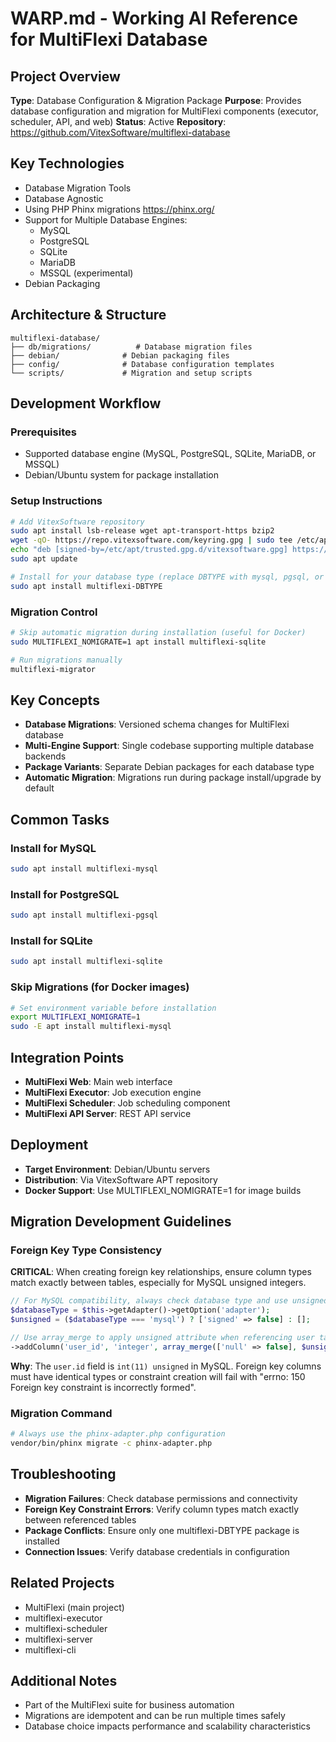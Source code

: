 # WARP.md - Working AI Reference for MultiFlexi Database

## Project Overview
**Type**: Database Configuration & Migration Package
**Purpose**: Provides database configuration and migration for MultiFlexi components (executor, scheduler, API, and web)
**Status**: Active
**Repository**: https://github.com/VitexSoftware/multiflexi-database

## Key Technologies
- Database Migration Tools
- Database Agnostic
- Using PHP Phinx migrations https://phinx.org/
- Support for Multiple Database Engines:
  - MySQL
  - PostgreSQL
  - SQLite
  - MariaDB
  - MSSQL (experimental)
- Debian Packaging

## Architecture & Structure
```
multiflexi-database/
├── db/migrations/          # Database migration files
├── debian/              # Debian packaging files
├── config/              # Database configuration templates
└── scripts/             # Migration and setup scripts
```

## Development Workflow

### Prerequisites
- Supported database engine (MySQL, PostgreSQL, SQLite, MariaDB, or MSSQL)
- Debian/Ubuntu system for package installation

### Setup Instructions
```bash
# Add VitexSoftware repository
sudo apt install lsb-release wget apt-transport-https bzip2
wget -qO- https://repo.vitexsoftware.com/keyring.gpg | sudo tee /etc/apt/trusted.gpg.d/vitexsoftware.gpg
echo "deb [signed-by=/etc/apt/trusted.gpg.d/vitexsoftware.gpg] https://repo.vitexsoftware.com $(lsb_release -sc) main" | sudo tee /etc/apt/sources.list.d/vitexsoftware.list
sudo apt update

# Install for your database type (replace DBTYPE with mysql, pgsql, or sqlite)
sudo apt install multiflexi-DBTYPE
```

### Migration Control
```bash
# Skip automatic migration during installation (useful for Docker)
sudo MULTIFLEXI_NOMIGRATE=1 apt install multiflexi-sqlite

# Run migrations manually
multiflexi-migrator
```

## Key Concepts
- **Database Migrations**: Versioned schema changes for MultiFlexi database
- **Multi-Engine Support**: Single codebase supporting multiple database backends
- **Package Variants**: Separate Debian packages for each database type
- **Automatic Migration**: Migrations run during package install/upgrade by default

## Common Tasks

### Install for MySQL
```bash
sudo apt install multiflexi-mysql
```

### Install for PostgreSQL
```bash
sudo apt install multiflexi-pgsql
```

### Install for SQLite
```bash
sudo apt install multiflexi-sqlite
```

### Skip Migrations (for Docker images)
```bash
# Set environment variable before installation
export MULTIFLEXI_NOMIGRATE=1
sudo -E apt install multiflexi-mysql
```

## Integration Points
- **MultiFlexi Web**: Main web interface
- **MultiFlexi Executor**: Job execution engine
- **MultiFlexi Scheduler**: Job scheduling component
- **MultiFlexi API Server**: REST API service

## Deployment
- **Target Environment**: Debian/Ubuntu servers
- **Distribution**: Via VitexSoftware APT repository
- **Docker Support**: Use MULTIFLEXI_NOMIGRATE=1 for image builds

## Migration Development Guidelines

### Foreign Key Type Consistency
**CRITICAL**: When creating foreign key relationships, ensure column types match exactly between tables, especially for MySQL unsigned integers.

```php
// For MySQL compatibility, always check database type and use unsigned integers when referencing user.id
$databaseType = $this->getAdapter()->getOption('adapter');
$unsigned = ($databaseType === 'mysql') ? ['signed' => false] : [];

// Use array_merge to apply unsigned attribute when referencing user table
->addColumn('user_id', 'integer', array_merge(['null' => false], $unsigned))
```

**Why**: The `user.id` field is `int(11) unsigned` in MySQL. Foreign key columns must have identical types or constraint creation will fail with "errno: 150 Foreign key constraint is incorrectly formed".

### Migration Command
```bash
# Always use the phinx-adapter.php configuration
vendor/bin/phinx migrate -c phinx-adapter.php
```

## Troubleshooting
- **Migration Failures**: Check database permissions and connectivity
- **Foreign Key Constraint Errors**: Verify column types match exactly between referenced tables
- **Package Conflicts**: Ensure only one multiflexi-DBTYPE package is installed
- **Connection Issues**: Verify database credentials in configuration

## Related Projects
- MultiFlexi (main project)
- multiflexi-executor
- multiflexi-scheduler
- multiflexi-server
- multiflexi-cli

## Additional Notes
- Part of the MultiFlexi suite for business automation
- Migrations are idempotent and can be run multiple times safely
- Database choice impacts performance and scalability characteristics
